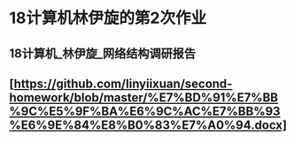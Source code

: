 # 18计算机林伊旋的第2次作业
## 18计算机_林伊旋_网络结构调研报告
## [https://github.com/linyiixuan/second-homework/blob/master/%E7%BD%91%E7%BB%9C%E5%9F%BA%E6%9C%AC%E7%BB%93%E6%9E%84%E8%B0%83%E7%A0%94.docx]
